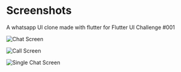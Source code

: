 # Screenshots
A whatsapp UI clone made with flutter for Flutter UI Challenge #001




![Chat Screen](https://github.com/OLayemii/flutterui-whatsapp-clone/blob/master/screenshots/screen1.png)


![Call Screen](https://github.com/OLayemii/flutterui-whatsapp-clone/blob/master/screenshots/screen2.png)


![Single Chat Screen](https://github.com/OLayemii/flutterui-whatsapp-clone/blob/master/screenshots/screen3.png)

